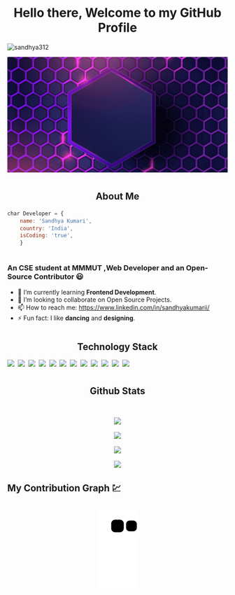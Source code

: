 <h1 align="center">Hello there, Welcome to my GitHub Profile</h1> 
<p align="left"> <img src="https://komarev.com/ghpvc/?username=sandhya312&label=Profile%20views&color=0e75b6&style=flat" alt="sandhya312" /> </p>

<img   src="/assests/Games.gif" class="img-fluid" alt="Sandhya">
<h1></h1>
<h2 align="center">About Me</h2>

```js
char Developer = {
	name: 'Sandhya Kumari',
	country: 'India',
	isCoding: 'true',
	}
```
<h1></h1>

### An CSE student at MMMUT ,Web Developer and an Open-Source Contributor :smiley:


- 🌱 I’m currently learning **Frontend Development**.
- 👯 I’m looking to collaborate on Open Source Projects.
- 📫 How to reach me: https://www.linkedin.com/in/sandhyakumarii/
- ⚡ Fun fact: I like **dancing** and **designing**.

<h1></h1>

<h2 align='center'>Technology Stack</h2>

<p align='center'>

  <img src='https://img.shields.io/badge/c-423f6d.svg?style=for-the-badge&logo=c&logoColor=fd428d'>&nbsp;
  <img src='https://img.shields.io/badge/c++-423f6d.svg?style=for-the-badge&logo=c%2B%2B&logoColor=fd428d'>&nbsp;
  <img src='https://img.shields.io/badge/html5-423f6d.svg?style=for-the-badge&logo=html5&logoColor=fd428d'>&nbsp;
  <img src='https://img.shields.io/badge/css3-423f6d.svg?style=for-the-badge&logo=css3&logoColor=fd428d'>&nbsp;
  <img src='https://img.shields.io/badge/Bootstrap-423f6d?style=for-the-badge&logo=bootstrap&logoColor=fd428d'>&nbsp;
  <img src='https://img.shields.io/badge/JavaScript-423f6d?style=for-the-badge&logo=javascript&logoColor=fd428d'>&nbsp;
  <img src='https://img.shields.io/badge/Visual%20Studio%20Code-423f6d.svg?style=for-the-badge&logo=visual-studio-code&logoColor=fd428d'>&nbsp;
  <img src='https://img.shields.io/badge/Canva-423f6d.svg?style=for-the-badge&logo=Canva&logoColor=fd428d'>&nbsp;
  <img src='https://img.shields.io/badge/adobe%20photoshop-423f6d.svg?style=for-the-badge&logo=adobe%20photoshop&logoColor=fd428d'>&nbsp;
  <img src='https://img.shields.io/badge/MySQL-423f6d?style=for-the-badge&logo=mysql&logoColor=fd428d'>&nbsp;
  <img src='https://img.shields.io/badge/git-423f6d.svg?style=for-the-badge&logo=git&logoColor=fd428d'>&nbsp;
  <img src='https://img.shields.io/badge/github-423f6d.svg?style=for-the-badge&logo=github&logoColor=fd428d'>&nbsp;
</p>
<h1></h1>

<!-- <p align="left"> <a href="https://github.com/ryo-ma/github-profile-trophy"><img src="https://github-profile-trophy.vercel.app/?username=sandhya312" alt="sandhya312" /></a> </p> --!>
<h2 align="center">Github Stats</h2>

<br>

<p align = "center">
  <img  src = "https://github-readme-stats.vercel.app/api?username=sandhya312&show_icons=true&theme=radical&line_height=27">
  
</p>

<p align = "center">
 <img  src="https://github-readme-streak-stats.herokuapp.com/?user=sandhya312&show_icons=true&locale=en&layout=compact&theme=radical&line_height=0" />
</p> 

<p align = "center">
 <img src="https://activity-graph.herokuapp.com/graph?username=sandhya312&theme=redical">
</p> 

<p align = "center">

  <img src = "https://github-readme-stats.vercel.app/api/top-langs/?username=sandhya312&hide=html,css,java,shaderlab,kotlin,hlsl&theme=radical">
</p>


<h2>My Contribution Graph 💹 </h2>

<p align="center">
  <img src="https://github.com/sandhya312/sandhya312/raw/output/github-contribution-grid-snake.svg" alt="snake"></center>
</p>

